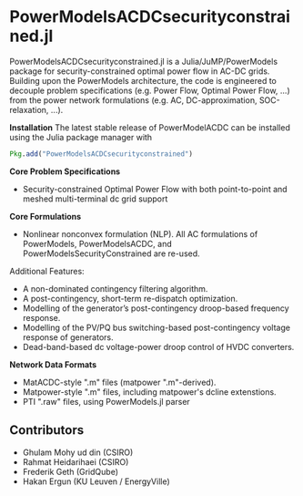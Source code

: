 # PowerModelsACDCsecurityconstrained.jl


PowerModelsACDCsecurityconstrained.jl is a Julia/JuMP/PowerModels package for security-constrained optimal power flow in AC-DC grids.
Building upon the PowerModels architecture, the code is engineered to decouple problem specifications (e.g. Power Flow, Optimal Power Flow, ...) from the power network formulations (e.g. AC, DC-approximation, SOC-relaxation, ...).

**Installation**
The latest stable release of PowerModelACDC can be installed using the Julia package manager with

```julia
Pkg.add("PowerModelsACDCsecurityconstrained")
```


**Core Problem Specifications**
* Security-constrained Optimal Power Flow with both point-to-point and meshed multi-terminal dc grid support


**Core Formulations**
* Nonlinear nonconvex formulation (NLP). All AC formulations of PowerModels, PowerModelsACDC, and PowerModelsSecurityConstrained are re-used.


Additional Features:
* A non-dominated contingency filtering algorithm.
* A post-contingency, short-term re-dispatch optimization.
* Modelling of the generator’s post-contingency droop-based frequency response.
* Modelling of the PV/PQ bus switching-based post-contingency voltage response of generators.
* Dead-band-based dc voltage-power droop control of HVDC converters. 




**Network Data Formats**
* MatACDC-style ".m" files (matpower ".m"-derived).
* Matpower-style ".m" files, including matpower's dcline extenstions.
* PTI ".raw" files, using PowerModels.jl parser



## Contributors

* Ghulam Mohy ud din (CSIRO)
* Rahmat Heidarihaei (CSIRO)
* Frederik Geth (GridQube)
* Hakan Ergun (KU Leuven / EnergyVille)

